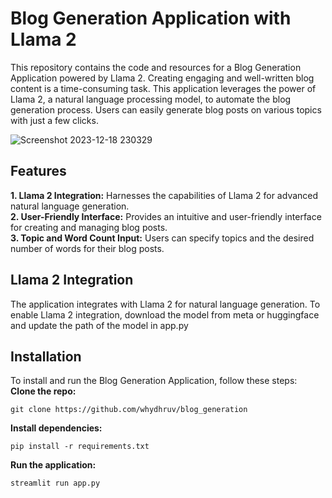 # Blog Generation Application with Llama 2
This repository contains the code and resources for a Blog Generation Application powered by Llama 2. Creating engaging and well-written blog content is a time-consuming task. This application leverages the power of Llama 2, a natural language processing model, to automate the blog generation process. Users can easily generate blog posts on various topics with just a few clicks.

![Screenshot 2023-12-18 230329](https://github.com/whydhruv/blog_generation/assets/139702423/03d3aeaa-d16d-4d60-9dfc-8f02825d1edb)

## Features
**1. Llama 2  Integration:** Harnesses the capabilities of Llama 2 for advanced natural language generation.   
**2. User-Friendly Interface:** Provides an intuitive and user-friendly interface for creating and managing blog posts.    
**3. Topic and Word Count Input:** Users can specify topics and the desired number of words for their blog posts.     

## Llama 2 Integration    
The application integrates with Llama 2 for natural language generation. To enable Llama 2 integration, download the model from meta or huggingface and update the path of the model in  app.py   
## Installation  
To install and run the Blog Generation Application, follow these steps:   
**Clone the repo:**
````
git clone https://github.com/whydhruv/blog_generation
````
**Install dependencies:**     
````
pip install -r requirements.txt
````
**Run the application:**    
````
streamlit run app.py
````


